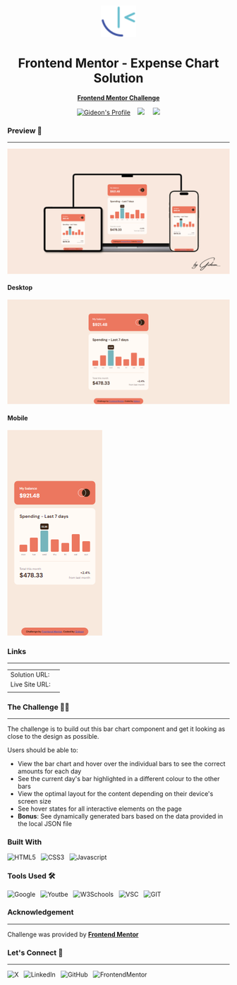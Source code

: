 <div align="center">

<img src="images/Frontend Mentor Logo.svg" width="80px">

<h1>Frontend Mentor - Expense Chart Solution</h1>
<p align="center">
<a href ="https://www.frontendmentor.io/challenges/expenses-chart-component-e7yJBUdjwt/hub"><strong>Frontend Mentor Challenge</strong></a>
</p>
<div align="center">
<!-- Profiles -->
<a href="https://www.frontendmentor.io/profile/GiDDeRo"><img src="https://img.shields.io/badge/Profile-Gideon-black?style=for-the-badge&logo=frontend%20mentor&labelColor=black&color=white" alt="Gideon's Profile"></a>&nbsp;&nbsp;&nbsp;
<!-- Status -->
<a href="#"><img src="https://img.shields.io/badge/status%20-%20completed%20-%20green?style=for-the-badge&labelColor=black"></a> &nbsp;&nbsp;&nbsp;
<a href="https://www.frontendmentor.io/challenges?difficulty=2"><img src="https://img.shields.io/badge/Difficulty-Junior-red?style=for-the-badge&labelColor=black&color=orange"></a>
</div>
</div>

### Preview :camera_flash:
___
![Preview](./images/GiDDeRo.png)

#### Desktop
![Desktop Preview](./images/Frontend-Mentor-Expenses-chart-component%20desktop.png)

#### Mobile
![Mobile](./images/Frontend-Mentor-Expenses-chart-component%20mobile.png)

### Links
____
|||
| :------ | :-------- |
| Solution URL: | |
| Live Site URL: | |
||| 

### The Challenge :man_technologist:
___

The challenge is to build out this bar chart component and get it looking as close to the design as possible.

Users should be able to:

- View the bar chart and hover over the individual bars to see the correct amounts for each day
- See the current day's bar highlighted in a different colour to the other bars
- View the optimal layout for the content depending on their device's screen size
- See hover states for all interactive elements on the page
- **Bonus**: See dynamically generated bars based on the data provided in the local JSON file


### Built With 
![HTML5](https://img.shields.io/badge/HTML5-red?style=for-the-badge&logo=HTML5&logoColor=white&color=red
)&nbsp;&nbsp;
![CSS3](https://img.shields.io/badge/CSS3-blue?style=for-the-badge&logo=CSS3&logoColor=white&color=blue
)&nbsp;&nbsp;
![Javascript](https://img.shields.io/badge/JAVASCRIPT-black?style=for-the-badge&logo=Javascript&logoColor=black&color=yellow)


### Tools Used :hammer_and_wrench:
![Google](https://img.shields.io/badge/Google%20-%20red?style=for-the-badge&logo=Google&logoColor=white&color=red)&nbsp;&nbsp; ![Youtbe](https://img.shields.io/badge/Youtube-%20red?style=for-the-badge&logo=Youtube&logoColor=white&color=red)&nbsp;&nbsp; ![W3Schools](https://img.shields.io/badge/w3schools-%2304AA6D?style=for-the-badge&logo=W3Schools&logoColor=white&color=%2304AA6D)&nbsp;&nbsp; ![VSC](https://img.shields.io/badge/Visual%20Studio%20Code-%23007ACC?style=for-the-badge&logo=Visual%20Studio%20Code&logoColor=white&color=%23007ACC)&nbsp;&nbsp; ![GIT](https://img.shields.io/badge/Git-black?style=for-the-badge&logo=Git&logoColor=white&color=black)



### Acknowledgement 
____
Challenge was provided by **[Frontend Mentor](https://www.frontendmentor.io)**


### Let's Connect :wave:
____
![X](https://img.shields.io/badge/Twitter-black?style=for-the-badge&logo=X&logoColor=white&link=https%3A%2F%2Ftwitter.com%2Fgiddero_xoxo)&nbsp;&nbsp; ![LinkedIn](https://img.shields.io/badge/LinkedIn-blue?style=for-the-badge&logo=LinkedIn&logoColor=white&link=https%3A%2F%2Fwww.linkedin.com%2Fin%2Fmoses-gideon%2F)&nbsp;&nbsp; ![GitHub](https://img.shields.io/badge/Github-black?style=for-the-badge&logo=Github&logoColor=white&link=https%3A%2F%2Fgithub.com%2FGiDDeRo)&nbsp;&nbsp; ![FrontendMentor](https://img.shields.io/badge/Frontend%20Mentor-blue?style=for-the-badge&logo=Frontend%20Mentor&logoColor=white&link=https%3A%2F%2Fwww.frontendmentor.io%2Fprofile%2FGiDDeRo)










